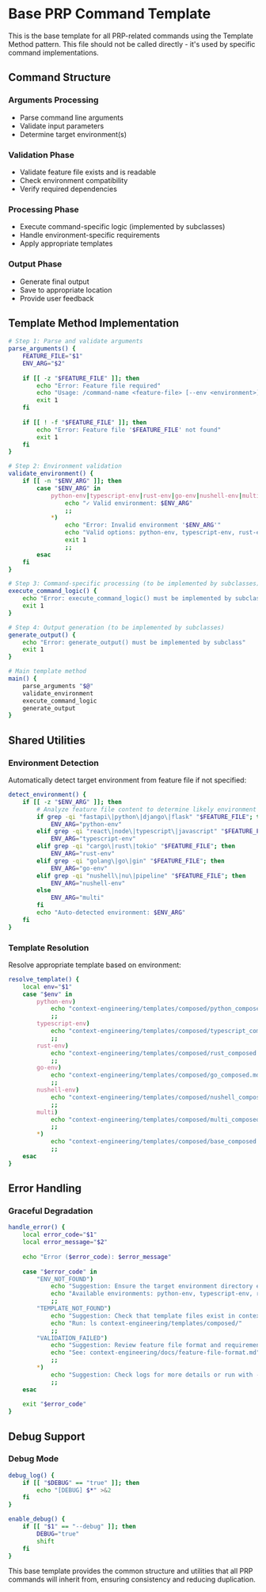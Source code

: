 # Base PRP Command Template

This is the base template for all PRP-related commands using the Template Method pattern.
This file should not be called directly - it's used by specific command implementations.

## Command Structure

### Arguments Processing
- Parse command line arguments
- Validate input parameters
- Determine target environment(s)

### Validation Phase
- Validate feature file exists and is readable
- Check environment compatibility
- Verify required dependencies

### Processing Phase
- Execute command-specific logic (implemented by subclasses)
- Handle environment-specific requirements
- Apply appropriate templates

### Output Phase
- Generate final output
- Save to appropriate location
- Provide user feedback

## Template Method Implementation

```bash
# Step 1: Parse and validate arguments
parse_arguments() {
    FEATURE_FILE="$1"
    ENV_ARG="$2"
    
    if [[ -z "$FEATURE_FILE" ]]; then
        echo "Error: Feature file required"
        echo "Usage: /command-name <feature-file> [--env <environment>]"
        exit 1
    fi
    
    if [[ ! -f "$FEATURE_FILE" ]]; then
        echo "Error: Feature file '$FEATURE_FILE' not found"
        exit 1
    fi
}

# Step 2: Environment validation
validate_environment() {
    if [[ -n "$ENV_ARG" ]]; then
        case "$ENV_ARG" in
            python-env|typescript-env|rust-env|go-env|nushell-env|multi)
                echo "✓ Valid environment: $ENV_ARG"
                ;;
            *)
                echo "Error: Invalid environment '$ENV_ARG'"
                echo "Valid options: python-env, typescript-env, rust-env, go-env, nushell-env, multi"
                exit 1
                ;;
        esac
    fi
}

# Step 3: Command-specific processing (to be implemented by subclasses)
execute_command_logic() {
    echo "Error: execute_command_logic() must be implemented by subclass"
    exit 1
}

# Step 4: Output generation (to be implemented by subclasses)
generate_output() {
    echo "Error: generate_output() must be implemented by subclass"
    exit 1
}

# Main template method
main() {
    parse_arguments "$@"
    validate_environment
    execute_command_logic
    generate_output
}
```

## Shared Utilities

### Environment Detection
Automatically detect target environment from feature file if not specified:

```bash
detect_environment() {
    if [[ -z "$ENV_ARG" ]]; then
        # Analyze feature file content to determine likely environment
        if grep -qi "fastapi\|python\|django\|flask" "$FEATURE_FILE"; then
            ENV_ARG="python-env"
        elif grep -qi "react\|node\|typescript\|javascript" "$FEATURE_FILE"; then
            ENV_ARG="typescript-env"
        elif grep -qi "cargo\|rust\|tokio" "$FEATURE_FILE"; then
            ENV_ARG="rust-env"
        elif grep -qi "golang\|go\|gin" "$FEATURE_FILE"; then
            ENV_ARG="go-env"
        elif grep -qi "nushell\|nu\|pipeline" "$FEATURE_FILE"; then
            ENV_ARG="nushell-env"
        else
            ENV_ARG="multi"
        fi
        echo "Auto-detected environment: $ENV_ARG"
    fi
}
```

### Template Resolution
Resolve appropriate template based on environment:

```bash
resolve_template() {
    local env="$1"
    case "$env" in
        python-env)
            echo "context-engineering/templates/composed/python_composed.md"
            ;;
        typescript-env)
            echo "context-engineering/templates/composed/typescript_composed.md"
            ;;
        rust-env)
            echo "context-engineering/templates/composed/rust_composed.md"
            ;;
        go-env)
            echo "context-engineering/templates/composed/go_composed.md"
            ;;
        nushell-env)
            echo "context-engineering/templates/composed/nushell_composed.md"
            ;;
        multi)
            echo "context-engineering/templates/composed/multi_composed.md"
            ;;
        *)
            echo "context-engineering/templates/composed/base_composed.md"
            ;;
    esac
}
```

## Error Handling

### Graceful Degradation
```bash
handle_error() {
    local error_code="$1"
    local error_message="$2"
    
    echo "Error ($error_code): $error_message"
    
    case "$error_code" in
        "ENV_NOT_FOUND")
            echo "Suggestion: Ensure the target environment directory exists"
            echo "Available environments: python-env, typescript-env, rust-env, go-env, nushell-env"
            ;;
        "TEMPLATE_NOT_FOUND")
            echo "Suggestion: Check that template files exist in context-engineering/templates/"
            echo "Run: ls context-engineering/templates/composed/"
            ;;
        "VALIDATION_FAILED")
            echo "Suggestion: Review feature file format and requirements"
            echo "See: context-engineering/docs/feature-file-format.md"
            ;;
        *)
            echo "Suggestion: Check logs for more details or run with --debug flag"
            ;;
    esac
    
    exit "$error_code"
}
```

## Debug Support

### Debug Mode
```bash
debug_log() {
    if [[ "$DEBUG" == "true" ]]; then
        echo "[DEBUG] $*" >&2
    fi
}

enable_debug() {
    if [[ "$1" == "--debug" ]]; then
        DEBUG="true"
        shift
    fi
}
```

This base template provides the common structure and utilities that all PRP commands will inherit from, ensuring consistency and reducing duplication.